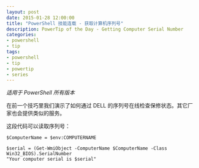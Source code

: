 ```yaml
---
layout: post
date: 2015-01-28 12:00:00
title: "PowerShell 技能连载 - 获取计算机序列号"
description: PowerTip of the Day - Getting Computer Serial Number
categories:
- powershell
- tip
tags:
- powershell
- tip
- powertip
- series
---
```

_适用于 PowerShell 所有版本_

在前一个技巧里我们演示了如何通过 DELL 的序列号在线检查保修状态。其它厂家也会提供类似的服务。

这段代码可以读取序列号：

    $ComputerName = $env:COMPUTERNAME
    
    $serial = (Get-WmiObject -ComputerName $ComputerName -Class Win32_BIOS).SerialNumber
    "Your computer serial is $serial"

<!--本文国际来源：[Getting Computer Serial Number](http://community.idera.com/powershell/powertips/b/tips/posts/getting-computer-serial-number)-->
